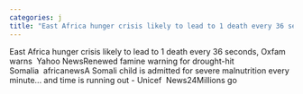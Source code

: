 ```yaml
---
categories: j
title: "East Africa hunger crisis likely to lead to 1 death every 36 seconds Oxfam warns  Yahoo News"
---
```

East Africa hunger crisis likely to lead to 1 death every 36 seconds, Oxfam warns&nbsp;&nbsp;Yahoo NewsRenewed famine warning for drought-hit Somalia&nbsp;&nbsp;africanewsA Somali child is admitted for severe malnutrition every minute... and time is running out - Unicef&nbsp;&nbsp;News24Millions go 